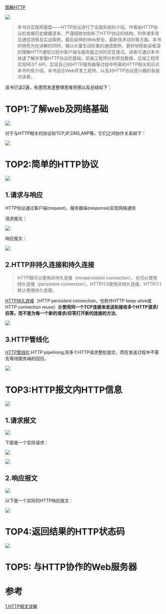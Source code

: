 [图解HTTP](http://book.douban.com/subject/25863515/)

![](http://img3.douban.com/mpic/s27283822.jpg)

>本书对互联网基盘——HTTP协议进行了全面系统的介绍。作者由HTTP协议的发展历史娓娓道来，严谨细致地剖析了HTTP协议的结构，列举诸多常见通信场景及实战案例，最后延伸到Web安全、最新技术动向等方面。本书的特色为在讲解的同时，辅以大量生动形象的通信图例，更好地帮助读者深刻理解HTTP通信过程中客户端与服务器之间的交互情况。读者可通过本书快速了解并掌握HTTP协议的基础，前端工程师分析抓包数据，后端工程师实现REST API、实现自己的HTTP服务器等过程中所需的HTTP相关知识点本书均有介绍。本书适合Web开发工程师，以及对HTTP协议感兴趣的各层次读者。


该书已读2遍，有感而发遂整理思维导图以及总结如下：

# TOP1:了解web及网络基础

![](https://raw.githubusercontent.com/BeginMan/BookNotes/master/HTTP/media/TOP1%3A了解web及网络基础.png)

对于与HTTP相关的协议如TCP,IP,DNS,ARP等，它们之间协作关系如下：

![](https://raw.githubusercontent.com/BeginMan/BookNotes/master/HTTP/media/http_tcp_dns_arp.png)


# TOP2:简单的HTTP协议
![](https://raw.githubusercontent.com/BeginMan/BookNotes/master/HTTP/media/TOP2简单的HTTP协议.png)

## 1.请求与响应
HTTP协议通过客户端(request)，服务器端(response)实现网络通信

请求报文：

![](https://raw.githubusercontent.com/BeginMan/BookNotes/master/HTTP/media/request.png)

响应报文：

![](https://raw.githubusercontent.com/BeginMan/BookNotes/master/HTTP/media/reponses.png)

## 2.HTTP非持久连接和持久连接

>HTTP既可以使用非持久连接（nonpersistent connection），也可以使用持久连接（persistent connection）。HTTP/1.0使用非持久连接，HTTP/1.1默认使用持久连接。

[HTTP持久连接](https://zh.wikipedia.org/wiki/HTTP%E6%8C%81%E4%B9%85%E8%BF%9E%E6%8E%A5)（HTTP persistent connection，也称作HTTP keep-alive或HTTP connection reuse）是**使用同一个TCP连接来发送和接收多个HTTP请求/应答，而不是为每一个新的请求/应答打开新的连接的方法**。

![](https://raw.githubusercontent.com/BeginMan/BookNotes/master/HTTP/media/HTTP_persistent_connection.png)


## 3.HTTP管线化
[HTTP管线化](https://zh.wikipedia.org/wiki/HTTP%E7%AE%A1%E7%B7%9A%E5%8C%96):HTTP pipelining,将多个HTTP请求整批提交，而在发送过程中不需先等待服务端的回应。

![](https://raw.githubusercontent.com/BeginMan/BookNotes/master/HTTP/media/HTTP_pipelining.png)

# TOP3:HTTP报文内HTTP信息
![](https://raw.githubusercontent.com/BeginMan/BookNotes/master/HTTP/media/TOP3HTTP报文内HTTP信息.png)

## 1.请求报文
![](http://dl.iteye.com/upload/attachment/0069/3485/1a4e7e6a-6d7b-38f1-af8a-043140034c8f.jpg)

下面是一个实际请求：

![](http://dl.iteye.com/upload/attachment/0069/3451/412b4451-2738-3ebc-b1f6-a0cc13b9697b.jpg)

![](http://dl.iteye.com/upload/attachment/0069/3487/cdc4dbbb-f98e-31d5-8270-3c37bf1c54e5.jpg)

## 2.响应报文
![](http://dl.iteye.com/upload/attachment/0069/3489/0236098f-1a98-3a4f-ba6c-4a44c6ec4ed0.jpg)

以下是一个实际的HTTP响应报文： 

![](http://dl.iteye.com/upload/attachment/0069/3492/bddb00b6-a3e1-3112-a4f4-4b3cb8687c70.jpg)

# TOP4:返回结果的HTTP状态码

![](https://raw.githubusercontent.com/BeginMan/BookNotes/master/HTTP/media/http1.jpg)
# TOP5: 与HTTP协作的Web服务器

# 参考
[1.HTTP报文详解](http://lvwenwen.iteye.com/blog/1570468)






